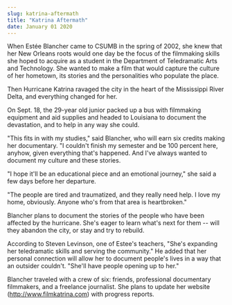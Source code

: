 ```yaml
---
slug: katrina-aftermath
title: "Katrina Aftermath"
date: January 01 2020
---
```


<p>When Estée Blancher came to CSUMB in the spring of 2002, she knew that her New Orleans roots would one day be the focus of the filmmaking skills she hoped to acquire as a student in the Department of Teledramatic Arts and Technology. She wanted to make a film that would capture the culture of her hometown, its stories and the personalities who populate the place.
</p><p>Then Hurricane Katrina ravaged the city in the heart of the Mississippi River Delta, and everything changed for her.
</p><p>On Sept. 18, the 29-year old junior packed up a bus with filmmaking equipment and aid supplies and headed to Louisiana to document the devastation, and to help in any way she could.
</p><p>"This fits in with my studies," said Blancher, who will earn six credits making her documentary. "I couldn't finish my semester and be 100 percent here, anyhow, given everything that's happened. And I've always wanted to document my culture and these stories.
</p><p>"I hope it'll be an educational piece and an emotional journey," she said a few days before her departure.
</p><p>"The people are tired and traumatized, and they really need help. I love my home, obviously. Anyone who's from that area is heartbroken."
</p><p>Blancher plans to document the stories of the people who have been affected by the hurricane. She's eager to learn what's next for them -- will they abandon the city, or stay and try to rebuild.
</p><p>According to Steven Levinson, one of Estee's teachers, "She's expanding her teledramatic skills and serving the community." He added that her personal connection will allow her to document people's lives in a way that an outsider couldn't. "She'll have people opening up to her."
</p><p>Blancher traveled with a crew of six: friends, professional documentary filmmakers, and a freelance journalist. She plans to update her website (<a href="http://www.filmkatrina.com">http://www.filmkatrina.com</a>) with progress reports.
</p>

